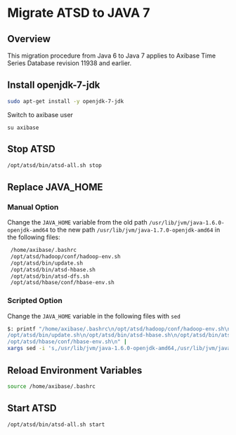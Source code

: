 # Migrate ATSD to JAVA 7

## Overview

This migration procedure from Java 6 to Java 7 applies to Axibase Time
Series Database revision 11938 and earlier.

## Install openjdk-7-jdk

```sh
sudo apt-get install -y openjdk-7-jdk      
```

Switch to axibase user

```
su axibase
```

## Stop ATSD

```sh
/opt/atsd/bin/atsd-all.sh stop
```

## Replace JAVA_HOME

### Manual Option

Change the `JAVA_HOME` variable from the old path `/usr/lib/jvm/java-1.6.0-openjdk-amd64` to the new path 
`/usr/lib/jvm/java-1.7.0-openjdk-amd64` in the following files:

```sh
 /home/axibase/.bashrc                                                    
 /opt/atsd/hadoop/conf/hadoop-env.sh                                      
 /opt/atsd/bin/update.sh                                                  
 /opt/atsd/bin/atsd-hbase.sh                                              
 /opt/atsd/bin/atsd-dfs.sh                                                
 /opt/atsd/hbase/conf/hbase-env.sh                                        
```

### Scripted Option

Change the `JAVA_HOME` variable in the following files with `sed`

```sh
$: printf "/home/axibase/.bashrc\n/opt/atsd/hadoop/conf/hadoop-env.sh\n\
/opt/atsd/bin/update.sh\n/opt/atsd/bin/atsd-hbase.sh\n/opt/atsd/bin/atsd-dfs.sh\n\
/opt/atsd/hbase/conf/hbase-env.sh\n" |
xargs sed -i 's,/usr/lib/jvm/java-1.6.0-openjdk-amd64,/usr/lib/jvm/java-1.7.0-openjdk-amd64,g'    
```

## Reload Environment Variables

```sh
source /home/axibase/.bashrc
```

## Start ATSD

```sh
/opt/atsd/bin/atsd-all.sh start
```
